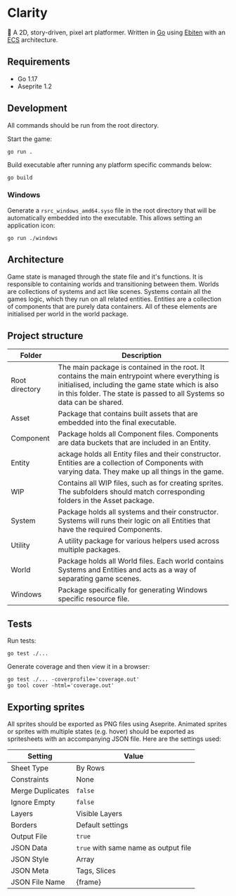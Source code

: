 # Clarity

🌿 A 2D, story-driven, pixel art platformer. Written in [Go](https://golang.org) using [Ebiten](https://ebiten.org) with an [ECS](https://en.wikipedia.org/wiki/Entity_component_system) architecture.

## Requirements

- Go 1.17
- Aseprite 1.2

## Development

All commands should be run from the root directory.

Start the game:
```
go run .
```

Build executable after running any platform specific commands below:
```
go build
```

### Windows

Generate a `rsrc_windows_amd64.syso` file in the root directory that will be automatically embedded into the executable. This allows setting an application icon:
```
go run ./windows
```

## Architecture

Game state is managed through the state file and it's functions. It is responsible to containing worlds and transitioning between them. Worlds are collections of systems and act like scenes. Systems contain all the games logic, which they run on all related entities. Entities are a collection of components that are purely data containers. All of these elements are initialised per world in the world package.

## Project structure

Folder | Description
--- | ---
Root directory | The main package is contained in the root. It contains the main entrypoint where everything is initialised, including the game state which is also in this folder. The state is passed to all Systems so data can be shared.
Asset | Package that contains built assets that are embedded into the final executable.
Component | Package holds all Component files. Components are data buckets that are included in an Entity.
Entity | ackage holds all Entity files and their constructor. Entities are a collection of Components with varying data. They make up all things in the game.
WIP | Contains all WIP files, such as for creating sprites. The subfolders should match corresponding folders in the Asset package.
System | Package holds all systems and their constructor. Systems will runs their logic on all Entities that have the required Components.
Utility | A utility package for various helpers used across multiple packages.
World | Package holds all World files. Each world contains Systems and Entities and acts as a way of separating game scenes.
Windows | Package specifically for generating Windows specific resource file.

## Tests

Run tests:
```
go test ./...
```

Generate coverage and then view it in a browser:
```
go test ./... -coverprofile='coverage.out'
go tool cover -html='coverage.out'
```

## Exporting sprites

All sprites should be exported as PNG files using Aseprite. Animated sprites or sprites with multiple states (e.g. hover) should be exported as spritesheets with an accompanying JSON file. Here are the settings used:

Setting | Value
--- | ---
Sheet Type | By Rows
Constraints | None
Merge Duplicates | `false`
Ignore Empty | `false`
Layers | Visible Layers
Borders | Default settings
Output File | `true`
JSON Data | `true` with same name as output file
JSON Style | Array
JSON Meta | Tags, Slices
JSON File Name | {frame}
